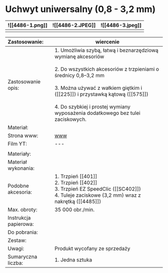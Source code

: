 # Uchwyt uniwersalny (0,8 - 3,2 mm)


| ![[4486-1.png]] | ![[4486-2.JPEG]] | ![[4486-3.jpeg]] |
| --------------- | ---------------- | ---------------- |
|                 |                  |                  |


| Zastosowanie:         | wiercenie                                                                                                                                                                                                                                                                                                      |
| :-------------------- | -------------------------------------------------------------------------------------------------------------------------------------------------------------------------------------------------------------------------------------------------------------------------------------------------------------- |
| Zastosowanie opis:    | 1. Umożliwia szybą, łatwą i beznarzędziową wymianę akcesoriów<br><br>2. Do wszystkich akcesoriów z trzpieniami o średnicy 0,8–3,2 mm<br><br>3. Można używać z wałkiem giętkim i ([[225]]) i przystawką kątową ([[575]])<br><br>4. Do szybkiej i prostej wymiany wyposażenia dodatkowego bez tulei zaciskowych. |
| Materiał:             |                                                                                                                                                                                                                                                                                                                |
| Strona www:           | [www](https://www.dremel.com/pl/pl/p/uchwyt-uniwersalny-08-32-mm-2615448632)                                                                                                                                                                                                                                   |
| Film YT:              | ---                                                                                                                                                                                                                                                                                                            |
|                       |                                                                                                                                                                                                                                                                                                                |
| Materiały:            |                                                                                                                                                                                                                                                                                                                |
| Materiał wykonania:   |                                                                                                                                                                                                                                                                                                                |
| Podobne akcesoria:    | 1. Trzpień [[401]]<br>2. Trzpień [[402]]<br>3. Trzpień EZ SpeedClic ([[SC402]])<br>4. Tuleje zaciskowe (3,2 mm) wraz z nakrętką ([[4485]])                                                                                                                                                                     |
| Max. obroty:          | 35 000 obr./min.                                                                                                                                                                                                                                                                                               |
| Instrukcja papierowa: |                                                                                                                                                                                                                                                                                                                |
| Do pobrania:          |                                                                                                                                                                                                                                                                                                                |
| Zestaw:               |                                                                                                                                                                                                                                                                                                                |
| Uwagi:                | Produkt wycofany ze sprzedaży                                                                                                                                                                                                                                                                                  |
| Sumaryczna liczba:    | 1. Jedna sztuka                                                                                                                                                                                                                                                                                                |

